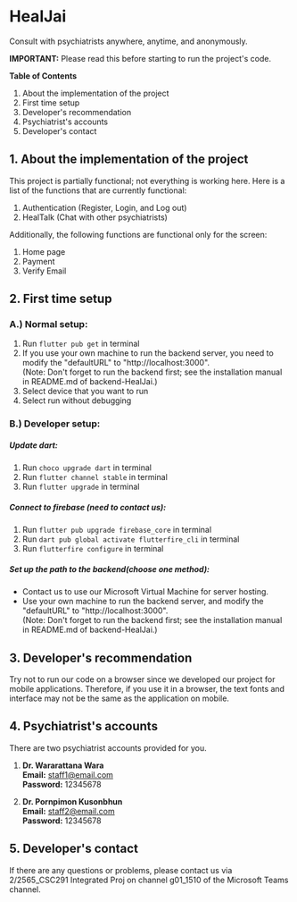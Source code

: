 # HealJai
Consult with psychiatrists anywhere, anytime, and anonymously.

**IMPORTANT:** Please read this before starting to run the project's code.

**Table of Contents**
1. About the implementation of the project
2. First time setup
3. Developer's recommendation
4. Psychiatrist's accounts
5. Developer's contact
## 1. About the implementation of the project
This project is partially functional; not everything is working here. Here is a list of the functions that are currently functional:
1. Authentication (Register, Login, and Log out)
2. HealTalk (Chat with other psychiatrists)

Additionally, the following functions are functional only for the screen:
1. Home page
2. Payment
3. Verify Email

## 2. First time setup
### A.) Normal setup:
1. Run `flutter pub get` in terminal
2. If you use your own machine to run the backend server, you need to modify the "defaultURL" to "http://localhost:3000".  
   (Note: Don't forget to run the backend first; see the installation manual in README.md of backend-HealJai.)
3. Select device that you want to run
4. Select run without debugging

### B.) Developer setup:
##### Update dart:
1. Run `choco upgrade dart` in terminal
2. Run `flutter channel stable` in terminal
3. Run `flutter upgrade` in terminal
##### Connect to firebase (need to contact us):
1. Run `flutter pub upgrade firebase_core` in terminal
2. Run `dart pub global activate flutterfire_cli` in terminal
3. Run `flutterfire configure` in terminal
##### Set up the path to the backend(choose one method):
- Contact us to use our Microsoft Virtual Machine for server hosting.
- Use your own machine to run the backend server, and modify the "defaultURL" to "http://localhost:3000".  
   (Note: Don't forget to run the backend first; see the installation manual in README.md of backend-HealJai.)

## 3. Developer's recommendation
Try not to run our code on a browser since we developed our project for mobile applications. Therefore, if you use it in a browser, the text fonts and interface may not be the same as the application on mobile.

## 4. Psychiatrist's accounts
There are two psychiatrist accounts provided for you.
1. **Dr. Wararattana Wara**<br />
   **Email:** staff1@email.com<br />
   **Password:** 12345678

2. **Dr. Pornpimon Kusonbhun**<br />
   **Email:** staff2@email.com<br />
   **Password:** 12345678


## 5. Developer's contact
If there are any questions or problems, please contact us via 2/2565_CSC291 Integrated Proj on channel g01_1510 of the Microsoft Teams channel.